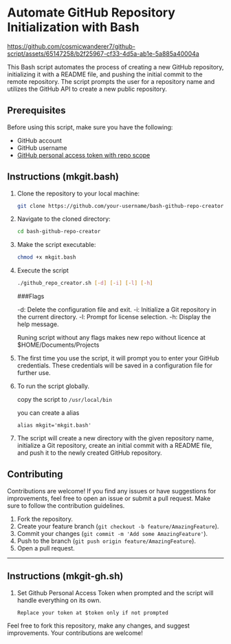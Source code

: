 # Automate GitHub Repository Initialization with Bash

https://github.com/cosmicwanderer7/github-script/assets/65147258/b2f25967-cf33-4d5a-ab1e-5a885a40004a

This Bash script automates the process of creating a new GitHub repository, initializing it with a README file, and pushing the initial commit to the remote repository. The script prompts the user for a repository name and utilizes the GitHub API to create a new public repository.

## Prerequisites

Before using this script, make sure you have the following:

- GitHub account
- GitHub username
- [GitHub personal access token with repo scope](https://docs.github.com/en/enterprise-server@3.9/authentication/keeping-your-account-and-data-secure/managing-your-personal-access-tokens)

## Instructions (mkgit.bash)

1.  Clone the repository to your local machine:

    ```bash
    git clone https://github.com/your-username/bash-github-repo-creator.git
    ```

3. Navigate to the cloned directory:

    ```bash
    cd bash-github-repo-creator
    ```

4. Make the script executable:
 
   ```bash
   chmod +x mkgit.bash
   ```
   
5. Execute the script

   ```bash
   ./github_repo_creator.sh [-d] [-i] [-l] [-h]
   ```
   ###Flags

   -d: Delete the configuration file and exit.
   -i: Initialize a Git repository in the current directory.
   -l: Prompt for license selection.
   -h: Display the help message.

   Runing script without any flags makes new repo without licence at $HOME/Documents/Projects

7. The first time you use the script, it will prompt you to enter your GitHub credentials. These credentials will be saved in a configuration file for further use.

8. To run the script globally.

   copy the script to ```/usr/local/bin```

   you can create a alias

   ```
   alias mkgit='mkgit.bash'
   ```
   
10. The script will create a new directory with the given repository name, initialize a Git repository, create an initial commit with a README file, and push it to the newly created GitHub repository.

## Contributing
Contributions are welcome! If you find any issues or have suggestions for improvements, feel free to open an issue or submit a pull request. Make sure to follow the contribution guidelines.

1. Fork the repository.
2. Create your feature branch (`git checkout -b feature/AmazingFeature`).
3. Commit your changes (`git commit -m 'Add some AmazingFeature'`).
4. Push to the branch (`git push origin feature/AmazingFeature`).
5. Open a pull request.

----------------------------------------------------------------------------------------
 


## Instructions (mkgit-gh.sh)

1. Set Github Personal Access Token when prompted and the script will handle everything on its own.

   ```
   Replace your token at $token only if not prompted
   ```

Feel free to fork this repository, make any changes, and suggest improvements. Your contributions are welcome!

